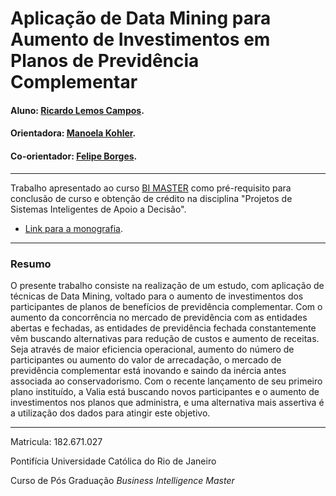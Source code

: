 # Aplicação de Data Mining para Aumento de Investimentos em Planos de Previdência Complementar

#### Aluno: [Ricardo Lemos Campos](https://github.com/rlcampos).
#### Orientadora: [Manoela Kohler](https://github.com/manoelakohler).
#### Co-orientador: [Felipe Borges](https://github.com/FelipeBorgesC).

---

Trabalho apresentado ao curso [BI MASTER](https://ica.puc-rio.ai/bi-master) como pré-requisito para conclusão de curso e obtenção de crédito na disciplina "Projetos de Sistemas Inteligentes de Apoio a Decisão".

- [Link para a monografia](PUC-RIO_BI_Master-Monografia-Ricardo_Lemos_Campos.pdf).

---

### Resumo

O presente trabalho consiste na realização de um estudo, com aplicação de técnicas de Data Mining, voltado para o aumento de investimentos dos participantes de planos de benefícios de previdência complementar. Com o aumento da concorrência no mercado de previdência com as entidades abertas e fechadas, as entidades de previdência fechada constantemente vêm buscando alternativas para redução de custos e aumento de receitas. Seja através de maior eficiencia operacional, aumento do número de participantes ou aumento do valor de arrecadação, o mercado de previdência complementar está inovando e saindo da inércia antes associada ao conservadorismo. Com o recente lançamento de seu primeiro plano instituído, a Valia está buscando novos participantes e o aumento de investimentos nos planos que administra, e uma alternativa mais assertiva é a utilização dos dados para atingir este objetivo.

---

Matricula: 182.671.027

Pontifícia Universidade Católica do Rio de Janeiro

Curso de Pós Graduação *Business Intelligence Master*
